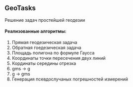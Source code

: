 ## GeoTasks
Решение задач простейшей геодезии
#### Реализованные алгоритмы:
1. Прямая геодезическая задача
2. Обратная гоедезическая задача
3. Площадь полигона по формуле Гаусса
4. Координаты точки пересечения двух линий
5. Кординаты середины отрезка
6. gms -> g
7. g -> gms
8. Генерация псевдослучаных погрешностей измерений

